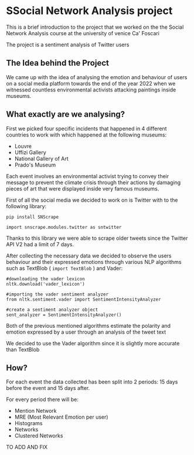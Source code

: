 # SSocial Network Analysis project

This is a brief introduction to the project that we worked on the the Social Network Analysis course at the university of venice Ca' Foscari

The project is a sentiment analysis of Twitter users

## The Idea behind the Project

We came up with the idea of analysing the emotion and behaviour of users on a social media platform towards the end of the year 2022 when we witnessed countless environmental activists attacking paintings inside museums.

## What exactly are we analysing?

First we picked four specific incidents that happened in 4 different countries to work with which happened at the following museums:
- Louvre
- Uffizi Gallery
- National Gallery of Art
- Prado's Museum

Each event involves an environmental activist trying to convey their message to prevent the climate crisis through their actions by damaging pieces of art that were displayed inside very famous museums.

First of all the social media we decided to work on is Twitter with to the following library:

```
pip install SNScrape

import snscrape.modules.twitter as sntwitter
```

Thanks to this library we were able to scrape older tweets since the Twitter API V2 had a limit of 7 days.

After collecting the necessary data we decided to observe the users behaviour and their expressed emotions through various NLP algorithms such as TextBlob
( ``` import TextBlob ``` ) and Vader:
``` 
#downloading the vader lexicon
nltk.download('vader_lexicon')

#importing the vader sentiment analyzer
from nltk.sentiment.vader import SentimentIntensityAnalyzer

#create a sentiment analyzer object
sent_analyzer = SentimentIntensityAnalyzer()
```

Both of the previous mentioned algorithms estimate the polarity and emotion expressed by a user through an analysis of the tweet text

We decided to use the Vader algorithm since it is slightly more accurate than TextBlob

## How?

For each event the data collected has been split into 2 periods: 15 days before the event and 15 days after.

For every period there will be:
- Mention Network
- MRE (Most Relevant Emotion per user)
- Histograms
- Networks
- Clustered Networks

TO ADD AND FIX
